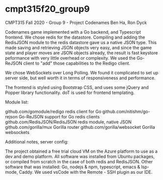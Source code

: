 # cmpt315f20_group9
CMPT315 Fall 2020 - Group 9 - Project Codenames
Ben Ha, Ron Dyck

Codenames game implemented with a Go backend, and Typescript frontend. We chose
redis for the datastore. Compiling and adding the RedisJSON module to the redis
datastore gave us a native JSON type. This made saving and retrieving JSON
objects very easy, and since the game state and player moves are JSON objects
already, the result is fast keystore peformance with very little overhead or
complexity. We used the Go-ReJSON client to "add" those capabilities to the
Redigo client.

We chose WebSockets over Long Polling. We found it complicated to set up server
side, but well worth it in terms of responsiveness and performance.

The frontend is styled using Bootstrap CSS, and uses some jQuery and Popper
library functionality. doT is used for frontend templating.

Module list:

github.com/gomodule/redigo          redis client for Go
github.com/nitishm/go-rejson        Go-ReJSON support for Go redis clients
github.com/RedisJSON/RedisJSON      redis module, native JSON 
github.com/gorilla/mux              Gorilla router
github.com/gorilla/websocket        Gorilla websockets

Additional notes, server config:

The project obtained a free trial cloud VM on the Azure platform to use as a 
dev and demo platform. All software was installed from Ubuntu packages, or
compiled from scratch in the case of both redis and RedisJSON. Other software
that was installed: Go, nodejs & npm, typescript, emacs & lsp-mode, Caddy. We
used vsCode with the Remote - SSH plugin as our IDE.